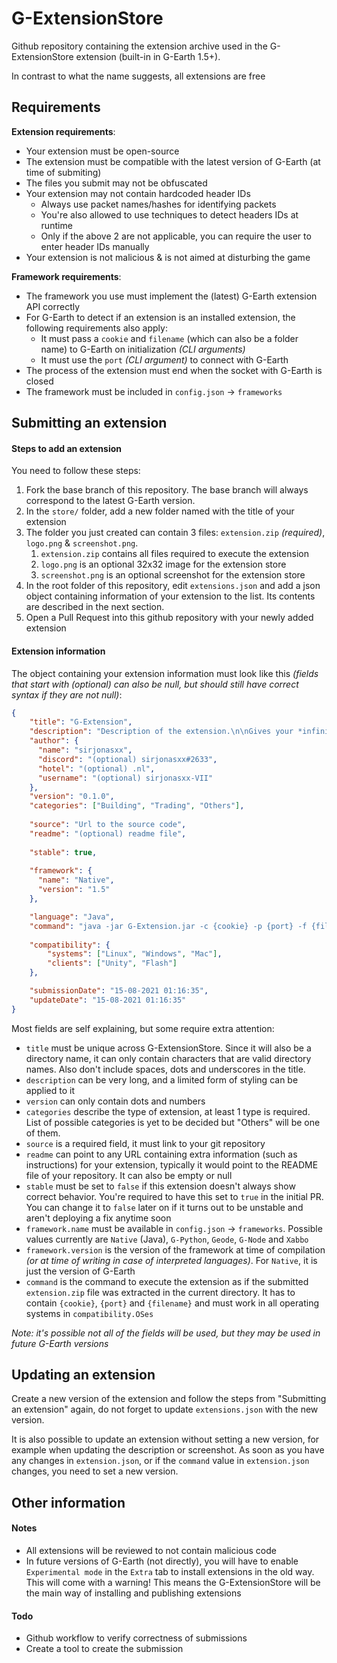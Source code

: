 # G-ExtensionStore

Github repository containing the extension archive used in the G-ExtensionStore extension (built-in in G-Earth 1.5+).

In contrast to what the name suggests, all extensions are free

## Requirements
**Extension requirements**:

* Your extension must be open-source
* The extension must be compatible with the latest version of G-Earth (at time of submiting)
* The files you submit may not be obfuscated
* Your extension may not contain hardcoded header IDs
   * Always use packet names/hashes for identifying packets
   * You're also allowed to use techniques to detect headers IDs at runtime
   * Only if the above 2 are not applicable, you can require the user to enter header IDs manually
* Your extension is not malicious & is not aimed at disturbing the game

**Framework requirements**:
* The framework you use must implement the (latest) G-Earth extension API correctly
* For G-Earth to detect if an extension is an installed extension, the following requirements also apply:
    * It must pass a `cookie` and `filename` (which can also be a folder name) to G-Earth on initialization *(CLI arguments)*
    * It must use the `port` *(CLI argument)* to connect with G-Earth
* The process of the extension must end when the socket with G-Earth is closed
* The framework must be included in `config.json` -> `frameworks`

## Submitting an extension

#### Steps to add an extension

You need to follow these steps:
1. Fork the base branch of this repository. The base branch will always correspond to the latest G-Earth version.
2. In the `store/` folder, add a new folder named with the title of your extension
3. The folder you just created can contain 3 files: `extension.zip` *(required)*, `logo.png` & `screenshot.png`.
    1. `extension.zip` contains all files required to execute the extension
    2. `logo.png` is an optional 32x32 image for the extension store
    3. `screenshot.png` is an optional screenshot for the extension store
4. In the root folder of this repository, edit `extensions.json` and add a json object containing information of your extension to the list. Its contents are described in the next section.
8. Open a Pull Request into this github repository with your newly added extension


#### Extension information
The object containing your extension information must look like this *(fields that start with (optional) can also be null, but should still have correct syntax if they are not null)*:
```json
{
    "title": "G-Extension",
    "description": "Description of the extension.\n\nGives your *infinite coins* and much more...",
    "author": {
      "name": "sirjonasxx",
      "discord": "(optional) sirjonasxx#2633",
      "hotel": "(optional) .nl",
      "username": "(optional) sirjonasxx-VII"
    },
    "version": "0.1.0",
    "categories": ["Building", "Trading", "Others"],
    
    "source": "Url to the source code",
    "readme": "(optional) readme file",
    
    "stable": true,
    
    "framework": {
      "name": "Native",
      "version": "1.5"
    },

    "language": "Java",
    "command": "java -jar G-Extension.jar -c {cookie} -p {port} -f {filename}",
    
    "compatibility": {
        "systems": ["Linux", "Windows", "Mac"],
        "clients": ["Unity", "Flash"]
    },

    "submissionDate": "15-08-2021 01:16:35",
    "updateDate": "15-08-2021 01:16:35"
}
```
Most fields are self explaining, but some require extra attention:
* `title` must be unique across G-ExtensionStore. Since it will also be a directory name, it can only contain characters that are valid directory names. Also don't include spaces, dots and underscores in the title.
* `description` can be very long, and a limited form of styling can be applied to it
* `version` can only contain dots and numbers
* `categories` describe the type of extension, at least 1 type is required. List of possible categories is yet to be decided but "Others" will be one of them.
* `source` is a required field, it must link to your git repository
* `readme` can point to any URL containing extra information (such as instructions) for your extension, typically it would point to the README file of your repository. It can also be empty or null
* `stable` must be set to `false` if this extension doesn't always show correct behavior. You're required to have this set to `true` in the initial PR. You can change it to `false` later on if it turns out to be unstable and aren't deploying a fix anytime soon
* `framework.name` must be available in `config.json` -> `frameworks`. Possible values currently are `Native` (Java), `G-Python`, `Geode`, `G-Node` and `Xabbo`
* `framework.version` is the version of the framework at time of compilation *(or at time of writing in case of interpreted languages)*. For `Native`, it is just the version of G-Earth
* `command` is the command to execute the extension as if the submitted `extension.zip` file was extracted in the current directory. It has to contain `{cookie}`, `{port}` and `{filename}` and must work in all operating systems in `compatibility.OSes`

*Note: it's possible not all of the fields will be used, but they may be used in future G-Earth versions*


## Updating an extension

Create a new version of the extension and follow the steps from "Submitting an extension" again, do not forget to update `extensions.json` with the new version.

It is also possible to update an extension without setting a new version, for example when updating the description or screenshot. As soon as you have any changes in `extension.json`, or if the `command` value in `extension.json` changes, you need to set a new version.


## Other information

#### Notes
* All extensions will be reviewed to not contain malicious code
* In future versions of G-Earth (not directly), you will have to enable `Experimental mode` in the `Extra` tab to install extensions in the old way. This will come with a warning! This means the G-ExtensionStore will be the main way of installing and publishing extensions

#### Todo
* Github workflow to verify correctness of submissions
* Create a tool to create the submission
